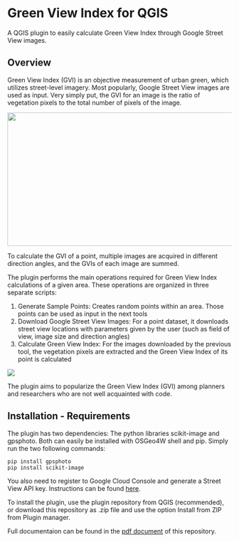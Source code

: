 # Green View Index for QGIS
A QGIS plugin to easily calculate Green View Index through Google Street View images.

## Overview
Green View Index (GVI) is an objective measurement of urban green, which utilizes street-level imagery. Most popularly, Google Street View images are used as input. Very simply put, the GVI for an image is the ratio of vegetation pixels to the total number of pixels of the image. 

<img width="600" height="300" src="https://user-images.githubusercontent.com/39091833/234233763-e58f5c74-e087-48b2-b7b2-a3c9f36522ab.png">

To calculate the GVI of a point, multiple images are acquired in different direction angles, and the GVIs of each image are summed. 

The plugin performs the main operations required for Green View Index calculations of a given area. These operations are organized in three separate scripts:

1. Generate Sample Points: Creates random points within an area. Those points can be used as input in the next tools
2. Download Google Street View Images: For a point dataset, it downloads street view locations with parameters given by the user (such as field of view, image size and direction angles)
3. Calculate Green View Index: For the images downloaded by the previous tool, the vegetation pixels are extracted and the Green View Index of its point is calculated

<p align="Left">
  <img src="https://user-images.githubusercontent.com/39091833/233847655-8218b5df-c298-403e-bfa6-74277ee5de96.jpg">
</p>

The plugin aims to popularize the Green View Index (GVI) among planners and researchers who are not well acquainted with code. 

## Installation - Requirements

The plugin has two dependencies: The python libraries scikit-image and gpsphoto. Both can easily be installed with OSGeo4W shell and pip. Simply run the two following commands:
```
pip install gpsphoto
pip install scikit-image
```
You also need to register to Google Cloud Console and generate a Street View API key. Instructions can be found [here](https://www.youtube.com/watch?v=O-o8xSacFPY&ab_channel=ThemeIsle%3AWordPressTutorials%26Reviews).

To install the plugin, use the plugin repository from QGIS (recommended), or download this repository as .zip file and use the option Install from ZIP  from Plugin manager.

Full documentaion can be found in the [pdf document](https://github.com/kowalski93/Green-View-Index-for-QGIS/blob/main/Green%20View%20Index%20for%20QGIS.pdf) of this repository.
